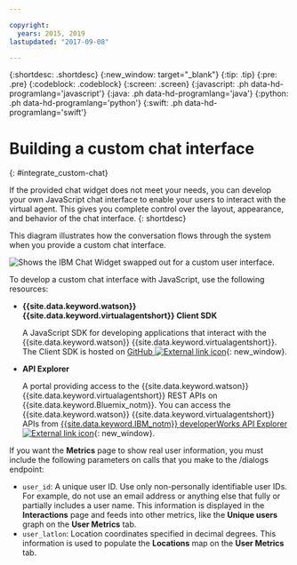 ```yaml
---

copyright:
  years: 2015, 2019
lastupdated: "2017-09-08"

---
```


{:shortdesc: .shortdesc}
{:new_window: target="_blank"}
{:tip: .tip}
{:pre: .pre}
{:codeblock: .codeblock}
{:screen: .screen}
{:javascript: .ph data-hd-programlang='javascript'}
{:java: .ph data-hd-programlang='java'}
{:python: .ph data-hd-programlang='python'}
{:swift: .ph data-hd-programlang='swift'}

# Building a custom chat interface
{: #integrate_custom-chat}

If the provided chat widget does not meet your needs, you can develop your own JavaScript chat interface to enable your users to interact with the virtual agent. This gives you complete control over the layout, appearance, and behavior of the chat interface.
{: shortdesc}

This diagram illustrates how the conversation flows through the system when you provide a custom chat interface.

![Shows the IBM Chat Widget swapped out for a custom user interface.](images/custom_ui_new.png)

To develop a custom chat interface with JavaScript, use the following resources:

- **{{site.data.keyword.watson}} {{site.data.keyword.virtualagentshort}} Client SDK**

    A JavaScript SDK for developing applications that interact with the {{site.data.keyword.watson}} {{site.data.keyword.virtualagentshort}}. The Client SDK is hosted on [GitHub ![External link icon](../../icons/launch-glyph.svg "External link icon")](https://github.com/watson-virtual-agents/client-sdk){: new_window}.

- **API Explorer**

    A portal providing access to the {{site.data.keyword.watson}} {{site.data.keyword.virtualagentshort}} REST APIs on {{site.data.keyword.Bluemix_notm}}. You can access the {{site.data.keyword.watson}} {{site.data.keyword.virtualagentshort}} APIs from [{{site.data.keyword.IBM_notm}} developerWorks API Explorer ![External link icon](../../icons/launch-glyph.svg "External link icon")](https://developer.ibm.com/api/view/id-339:title-Watson_Virtual_Agent){: new_window}.

If you want the **Metrics** page to show real user information, you must include the following parameters on calls that you make to the /dialogs endpoint:

- `user_id`: A unique user ID. Use only non-personally identifiable user IDs. For example, do not use an email address or anything else that fully or partially includes a user name. This information is displayed in the **Interactions** page and feeds into other metrics, like the **Unique users** graph on the **User Metrics** tab.
- `user_latlon`: Location coordinates specified in decimal degrees. This information is used to populate the **Locations** map on the **User Metrics** tab.

